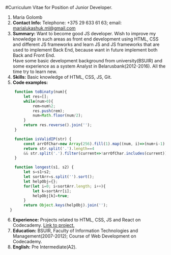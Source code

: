 #Curriculum Vitae for Position of Junior Developer.

1. Maria Golomb
2. **Contact Info:** Telephone: +375 29 633 61 63; email: marialukashuk.ml@gmail.com   
3. **Summary:** Want to become good JS developer. Wish to improve my knowledge in such areas as front end development using HTML, CSS and different JS frameworks and learn JS and JS frameworks that are used to implement Back End, because want in future implement both Back and Front End.  
Have some basic development background from university(BSUIR) and some experience as a system Analyst in Belarusbank(2012-2016). All the time try to learn new.
4. **Skills:** Basic knowledge of HTML, CSS, JS, Git.
5. **Code examples:**  
```javascript
    function toBinaty(num){
        let res=[];
        while(num>0){
            rem=num%2;
            res.push(rem);
            num=Math.floor(num/2);      
        }
        return res.reverse().join('');
    }
```
```javascript
    function isValidIP(str) {
        const arrOfChar=new Array(256).fill(1).map((num, i)=>(num+i-1).toString());
        return str.split('.').length==4 
        && str.split('.').filter(current=>!arrOfChar.includes(current)).length==0
    }
```
```javascript
    function longest(s1, s2) {
        let s=s1+s2;
        let sortArr=s.split('').sort();
        let helpObj={};
        for(let i=0; i<sortArr.length; i++){
            let k=sortArr[i];
            helpObj[k]=true;
        }
        return Object.keys(helpObj).join('');   
  }
```
6. **Experience:** Projects related to HTML, CSS, JS and React on Codecademy. [Link to project.](https://github.com/MariaGolomb/Ravenous)
7. **Education:** BSUIR, Faculty of Information Technologies and Management(2007-2012); Course of Web Development on Codecademy.
8. **English:** Pre Intermediate(A2).